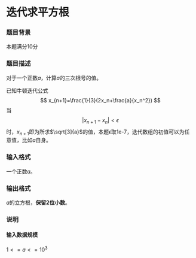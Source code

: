 # 迭代求平方根

### 题目背景

本题满分10分

### 题目描述

对于一个正数$a$，计算$a$的三次根号的值。

已知牛顿迭代公式
$$
x_{n+1}=\frac{1}{3}(2x_n+\frac{a}{x_n^2})
$$
当
$$
|x_{n+1}-x_n|<\epsilon
$$
时，$x_{n+1}$即为所求$\sqrt[3]{a}$的值，本题$\epsilon$取1e-7，迭代数组的初值可以为任意值，比如$a$自身。

### 输入格式

一个正数$a$。

### 输出格式

$a$的立方根，**保留2位小数**。

### 说明

#### 输入数据规模

$1<=a<=10^3$